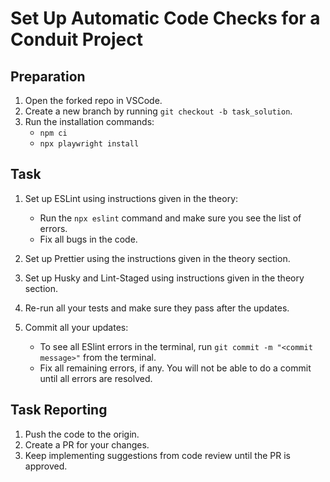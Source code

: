 # Set Up Automatic Code Checks for a Conduit Project

## Preparation

1. Open the forked repo in VSCode.
2. Create a new branch by running `git checkout -b task_solution`.
3. Run the installation commands:
   - `npm ci`
   - `npx playwright install`

## Task

1. Set up ESLint using instructions given in the theory:
   - Run the `npx eslint` command and make sure you see the list of errors.
   - Fix all bugs in the code.

2. Set up Prettier using the instructions given in the theory section.
3. Set up Husky and Lint-Staged using instructions given in the theory section.
4. Re-run all your tests and make sure they pass after the updates.
5. Commit all your updates:
   - To see all ESlint errors in the terminal, run `git commit -m "<commit message>"` from the terminal.
   - Fix all remaining errors, if any. You will not be able to do a commit until all errors are resolved.

## Task Reporting

1. Push the code to the origin.
2. Create a PR for your changes.
3. Keep implementing suggestions from code review until the PR is approved.
